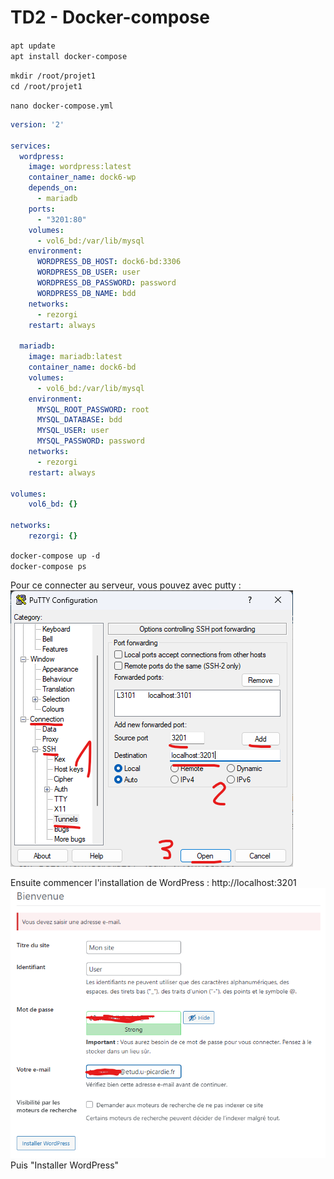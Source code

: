 # TD2 - Docker-compose  

`apt update`  
`apt install docker-compose`  

`mkdir /root/projet1`  
`cd /root/projet1`  

`nano docker-compose.yml`
```yml
version: '2'

services:  
  wordpress:
    image: wordpress:latest
    container_name: dock6-wp
    depends_on:
      - mariadb
    ports:
      - "3201:80"
    volumes:
      - vol6_bd:/var/lib/mysql
    environment:
      WORDPRESS_DB_HOST: dock6-bd:3306
      WORDPRESS_DB_USER: user
      WORDPRESS_DB_PASSWORD: password
      WORDPRESS_DB_NAME: bdd
    networks:
      - rezorgi
    restart: always
  
  mariadb:
    image: mariadb:latest
    container_name: dock6-bd
    volumes:
      - vol6_bd:/var/lib/mysql
    environment:
      MYSQL_ROOT_PASSWORD: root
      MYSQL_DATABASE: bdd
      MYSQL_USER: user
      MYSQL_PASSWORD: password
    networks:
      - rezorgi
    restart: always

volumes:
    vol6_bd: {}
    
networks:
    rezorgi: {}
```

`docker-compose up -d`  
`docker-compose ps`  

Pour ce connecter au serveur, vous pouvez avec putty :   
![img.png](Images/img4.png)

Ensuite commencer l'installation de WordPress :
http://localhost:3201
![img.png](Images/img3.png)
Puis "Installer WordPress"